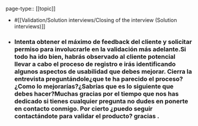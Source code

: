 page-type:: [[topic]]

- #[[Validation/Solution interviews/Closing of the interview (Solution interviews)]]

- ### Intenta obtener el máximo de feedback del cliente y solicitar permiso para involucrarle en la validación más adelante.Si todo ha ido bien, habrás observado al cliente potencial llevar a cabo el proceso de registro e irás identificando algunos aspectos de usabilidad que debes mejorar. Cierra la entrevista preguntándole¿que te ha parecido el proceso?¿Como lo mejorarías?¿Sabrías que es lo siguiente que debes hacer?Muchas gracias por el tiempo que nos has dedicado si tienes cualquier pregunta no dudes en ponerte en contacto conmigo. Por cierto ¿puedo seguir contactándote para validar el producto? gracias .



